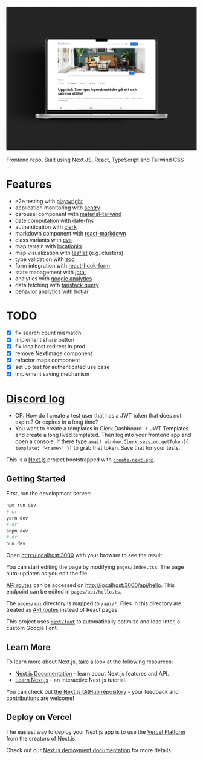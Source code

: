 ![preview](./public/preview.png)

Frontend repo. Built using Next.JS, React, TypeScript and Tailwind CSS

# Features
- e2e testing with [playwright](https://nextjs.org/docs/pages/building-your-application/optimizing/testing#playwright)
- application monitoring with [sentry](https://sentry.io/)
- carousel component with [material-tailwind](https://www.material-tailwind.com/)
- date computation with [date-fns](https://date-fns.org/)
- authentication with [clerk](https://clerk.com/)
- markdown component with [react-markdown](https://github.com/remarkjs/react-markdown)
- class variants with [cva](https://cva.style/docs)
- map terrain with [locationiq](https://locationiq.com/)
- map visualization with [leaflet](https://leafletjs.com/) (e.g. clusters)
- type validation with [zod](https://github.com/colinhacks/zod)
- form integration with [react-hook-form](https://react-hook-form.com/)
- state management with [jotai](https://jotai.org/)
- analytics with [google analytics](https://analytics.google.com/)
- data fetching with [tanstack query](https://tanstack.com/query/latest)
- behavior analytics with [hotjar](https://www.hotjar.com/)

# TODO
- [x] fix search count mismatch
- [x] implement share button
- [x] fix localhost redirect in prod
- [x] remove NextImage component
- [x] refactor maps component
- [x] set up test for authenticated use case
- [x] implement saving mechanism

# [Discord log](https://discord.com/channels/856971667393609759/1021521740800733244/threads/1156321072208167023)
- OP: How do I create a test user that has a JWT token that does not expire? Or expires in a long time?
- You want to create a templates in Clerk Dashboard -> JWT Templates and create a long lived templated. Then log into your frontend app and open a console. If there type `await window.Clerk.session.getToken({ template: "<name>" })` to grab that token. Save that for your tests.

This is a [Next.js](https://nextjs.org/) project bootstrapped with [`create-next-app`](https://github.com/vercel/next.js/tree/canary/packages/create-next-app).

## Getting Started

First, run the development server:

```bash
npm run dev
# or
yarn dev
# or
pnpm dev
# or
bun dev
```

Open [http://localhost:3000](http://localhost:3000) with your browser to see the result.

You can start editing the page by modifying `pages/index.tsx`. The page auto-updates as you edit the file.

[API routes](https://nextjs.org/docs/api-routes/introduction) can be accessed on [http://localhost:3000/api/hello](http://localhost:3000/api/hello). This endpoint can be edited in `pages/api/hello.ts`.

The `pages/api` directory is mapped to `/api/*`. Files in this directory are treated as [API routes](https://nextjs.org/docs/api-routes/introduction) instead of React pages.

This project uses [`next/font`](https://nextjs.org/docs/basic-features/font-optimization) to automatically optimize and load Inter, a custom Google Font.

## Learn More

To learn more about Next.js, take a look at the following resources:

- [Next.js Documentation](https://nextjs.org/docs) - learn about Next.js features and API.
- [Learn Next.js](https://nextjs.org/learn) - an interactive Next.js tutorial.

You can check out [the Next.js GitHub repository](https://github.com/vercel/next.js/) - your feedback and contributions are welcome!

## Deploy on Vercel

The easiest way to deploy your Next.js app is to use the [Vercel Platform](https://vercel.com/new?utm_medium=default-template&filter=next.js&utm_source=create-next-app&utm_campaign=create-next-app-readme) from the creators of Next.js.

Check out our [Next.js deployment documentation](https://nextjs.org/docs/deployment) for more details.
